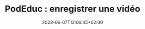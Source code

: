 ---
title: "PodEduc : enregistrer une vidéo"
date: 2023-06-07T12:06:45+02:00
draft: false
urlvideo: "https://podeduc.apps.education.fr/video/0069-utiliser-lenregistreur-decran"
pdf: "TutoPdf_UtiliserEnregistreurEcran.pdf"
poidspdf: "2,14 Mo"
icone: "bi bi-camera-video"
---